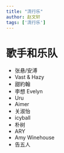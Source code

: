 ```yaml
---
title: "流行乐"
author: 赵文轩
tags: ['流行乐']
---
```


# 歌手和乐队
- 张悬/安溥
- Vast & Hazy
- 甜約翰
- 李想 Evelyn
- Uru
- Aimer
- 关淑怡
- icyball
- 朴树
- ARY
- Amy Winehouse
- 告五人